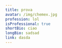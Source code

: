 ```yaml
---
title: prova
avatar: /img/chemex.jpg
profession: lol
isProfessional: true
shortBio: ciao
longBio: sadsad
link: dasda
---
```


